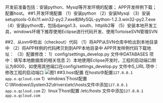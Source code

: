 开发前准备包括：安装python、Mysql等开发环境的配置； APP开发样例下载；配置host。
##1.开发环境配置
（1）安装python
（2）安装Mysql
（3）安装 setuptools-0.6c11.win32-py2.7.exe和MySQL-python-1.2.3.win32-py2.7.exe
（4）安装python库，包括django1.3、south、httplib2等
（5）安装本地开发工具，windows环境下推荐使用Eclipse进行代码开发、使用TortoiseSVN管理SVN

##2．从svn中检出（checkout）代码
（1）将APP从SVN仓库中检出到本地目录中
（2）将APP样例的代码拷贝到到APP本地目录中
APP开发样例代码下载地址：
（3）配置修改：
1）config/settings_develop.py 文件中DATABASES 项中：填写本地数据库的相关信息
2）本地使用Eclipse开发时，工程的启动端口默认为8000，如使用其他端口在config/settings_develop.py 文件中S_URL 项中：修改工程的启动端口
![图1](https://mccdn.qcloud.com/img562079eb430d6.png)
##3.host配置
在hosts中配置```127.0.0.1 app.o.qcloud.com```
1）windows下host配置
C:\Windows\System32\drivers\etc\hosts文件中添加```127.0.0.1 app.o.qcloud.com```
2）linux下host配置
/etc/hosts 文件中添加```127.0.0.1 app.o.qcloud.com```